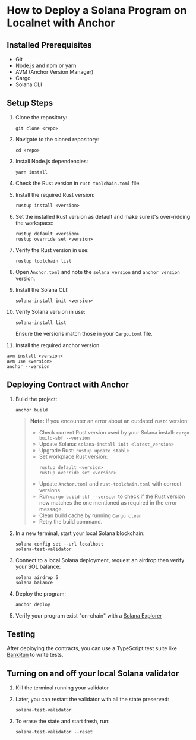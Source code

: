 # How to Deploy a Solana Program on Localnet with Anchor

## Installed Prerequisites

- Git 
- Node.js and npm or yarn
- AVM (Anchor Version Manager)
- Cargo
- Solana CLI

## Setup Steps

1. Clone the repository:
   ```
   git clone <repo>
   ```

2. Navigate to the cloned repository:
   ```
   cd <repo>
   ```
3. Install Node.js dependencies:
   ```
   yarn install
   ```

4. Check the Rust version in `rust-toolchain.toml` file.

5. Install the required Rust version:
   ```
   rustup install <version>
   ```

6. Set the installed Rust version as default and make sure it's over-ridding the workspace:
   ```
   rustup default <version>
   rustup override set <version>
   ```

7. Verify the Rust version in use:
   ```
   rustup toolchain list
   ```

8. Open `Anchor.toml` and note the `solana_version` and `anchor_version` version.

9. Install the Solana CLI:
    ```
    solana-install init <version>
    ```

10. Verify Solana version in use:
    ```
    solana-install list
    ```
    Ensure the versions match those in your `Cargo.toml` file.

11. Install the required anchor version

```
avm install <version>
avm use <version>
anchor --version
```

## Deploying Contract with Anchor

1. Build the project:
   ```
   anchor build
   ```

   > **Note:** If you encounter an error about an outdated `rustc` version:
   > - Check current Rust version used by your Solana install: `cargo build-sbf --version` 
   > - Update Solana: `solana-install init <latest_version>`
   > - Upgrade Rust: `rustup update stable`
   > - Set workplace Rust version: 
   >   ```
   >   rustup default <version>
   >   rustup override set <version>
   >   ```
   > - Update `Anchor.toml` and `rust-toolchain.toml` with correct versions
   > - Run `cargo build-sbf --version` to check if the Rust version now matches the one mentioned as required in the error message.
   > - Clean build cache by running `Cargo clean`
   > - Retry the build command.

2. In a new terminal, start your local Solana blockchain:

   ```
   solana config set --url localhost
   solana-test-validator
   ```
   
3. Connect to a local Solana deployment, request an airdrop then verify your SOL balance:
   ```
   solana airdrop 5
   solana balance
   ```

4. Deploy the program:
   ```
   anchor deploy
   ```
5. Verify your program exist "on-chain" with a [Solana Explorer](https://explorer.solana.com/?cluster=custom&customUrl=http%3A%2F%2Flocalhost%3A8899)


## Testing

After deploying the contracts, you can use a TypeScript test suite like [BankRun](https://www.youtube.com/watch?v=2DVudyfP5bQ) to write tests.

## Turning on and off your local Solana validator

1. Kill the terminal running your validator
2. Later, you can restart the validator with all the state preserved:

   ```
   solana-test-validator
   ```

3. To erase the state and start fresh, run:

   ```
   solana-test-validator --reset
   ```
